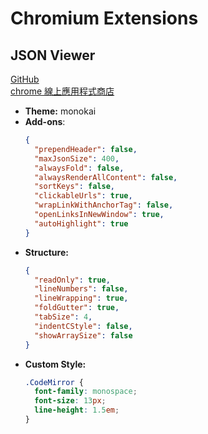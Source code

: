 # Chromium Extensions

## JSON Viewer

[GitHub](https://github.com/tulios/json-viewer)  
[chrome 線上應用程式商店](https://chrome.google.com/webstore/detail/json-viewer/gbmdgpbipfallnflgajpaliibnhdgobh)

* **Theme:** monokai
* **Add-ons**:
  ```json
  {
    "prependHeader": false,
    "maxJsonSize": 400,
    "alwaysFold": false,
    "alwaysRenderAllContent": false,
    "sortKeys": false,
    "clickableUrls": true,
    "wrapLinkWithAnchorTag": false,
    "openLinksInNewWindow": true,
    "autoHighlight": true
  }
  ```
* **Structure:**
  ```json
  {
    "readOnly": true,
    "lineNumbers": false,
    "lineWrapping": true,
    "foldGutter": true,
    "tabSize": 4,
    "indentCStyle": false,
    "showArraySize": false
  }
  ```
* **Custom Style:**
  ```css
  .CodeMirror {
    font-family: monospace;
    font-size: 13px;
    line-height: 1.5em;
  }
  ```
